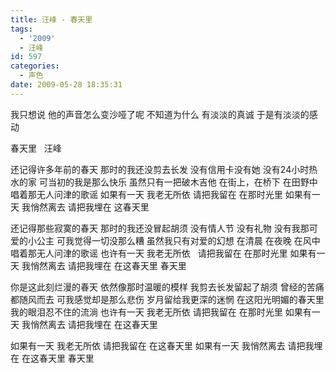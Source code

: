 ```yaml
---
title: 汪峰 - 春天里
tags:
  - '2009'
  - 汪峰
id: 597
categories:
  - 声色
date: 2009-05-28 18:35:31
---
```


我只想说 他的声音怎么变沙哑了呢
不知道为什么 有淡淡的真诚 于是有淡淡的感动

春天里&nbsp;&nbsp; 汪峰

还记得许多年前的春天
那时的我还没剪去长发
没有信用卡没有她
没有24小时热水的家
可当初的我是那么快乐
虽然只有一把破木吉他
在街上，在桥下 在田野中
唱着那无人问津的歌谣
如果有一天 我老无所依
请把我留在 在那时光里
如果有一天 我悄然离去
请把我埋在 这春天里

还记得那些寂寞的春天
那时的我还没冒起胡须
没有情人节 没有礼物
没有我那可爱的小公主
可我觉得一切没那么糟
虽然我只有对爱的幻想
在清晨 在夜晚 在风中
唱着那无人问津的歌谣
也许有一天 我老无所依&nbsp;&nbsp; 
请把我留在 在那时光里
如果有一天 我悄然离去
请把我埋在 在这春天里 春天里

你是这此刻烂漫的春天
依然像那时温暖的模样
我剪去长发留起了胡须
曾经的苦痛都随风而去
可我感觉却是那么悲伤
岁月留给我更深的迷惘
在这阳光明媚的春天里
我的眼泪忍不住的流淌
也许有一天 我老无所依
请把我留在 在那时光里
如果有一天 我悄然离去
请把我埋在 在这春天里

如果有一天 我老无所依
请把我留在 在这春天里
如果有一天 我悄然离去
请把我埋在 在这春天里 春天里

<div class="s filter">
<div class="n1 music">
<script type="text/javascript"></script>
</div>
</div>